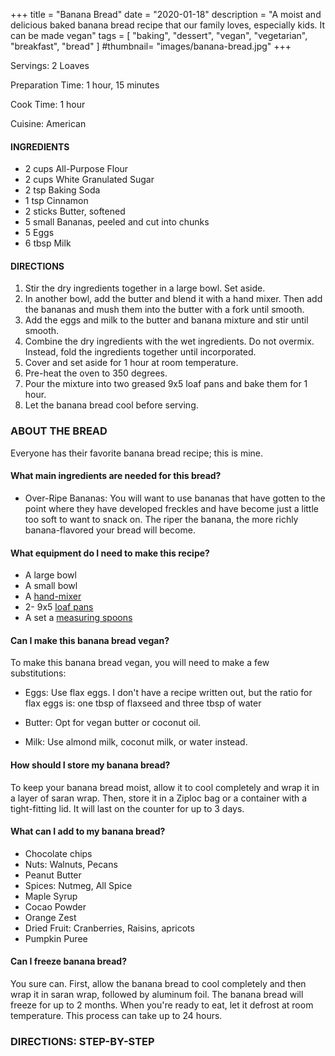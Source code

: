 +++
title = "Banana Bread"
date = "2020-01-18"
description = "A moist and delicious baked banana bread recipe that our family loves, especially kids. It can be made vegan"
tags = [
    "baking",
    "dessert",
    "vegan",
    "vegetarian",
    "breakfast",
    "bread"
]
#thumbnail= "images/banana-bread.jpg"
+++

Servings: 2 Loaves <!--more-->

Preparation Time: 1 hour, 15 minutes 

Cook Time: 1 hour 

Cuisine: American

#### INGREDIENTS

* 2 cups All-Purpose Flour 
* 2 cups White Granulated Sugar
* 2 tsp Baking Soda
* 1 tsp Cinnamon  
* 2 sticks Butter, softened 
* 5 small Bananas, peeled and cut into chunks 
* 5 Eggs 
* 6 tbsp Milk 

#### DIRECTIONS 

1. Stir the dry ingredients together in a large bowl. Set aside. 
2. In another bowl, add the butter and blend it with a hand mixer. Then add the bananas and mush them into the butter with a fork until smooth. 
3. Add the eggs and milk to the butter and banana mixture and stir until smooth. 
4. Combine the dry ingredients with the wet ingredients. Do not overmix. Instead, fold the ingredients together until incorporated.
5. Cover and set aside for 1 hour at room temperature. 
6. Pre-heat the oven to 350 degrees. 
7. Pour the mixture into two greased 9x5 loaf pans and bake them for 1 hour. 
8. Let the banana bread cool before serving. 

### ABOUT THE BREAD 

Everyone has their favorite banana bread recipe; this is mine. 

#### What main ingredients are needed for this bread?

* Over-Ripe Bananas: You will want to use bananas that have gotten to the point where they have developed freckles and have become just a little too soft to want to snack on. The riper the banana, the more richly banana-flavored your bread will become. 

#### What equipment do I need to make this recipe?

* A large bowl
* A small bowl
* A [hand-mixer](https://amzn.to/2OXaeEn) 
* 2- 9x5 [loaf pans](https://amzn.to/3lhGhv0)
* A set a [measuring spoons](https://amzn.to/3qIy2cl)

#### Can I make this banana bread vegan?

To make this banana bread vegan, you will need to make a few substitutions: 

* Eggs: Use flax eggs. I don't have a recipe written out, but the ratio for flax eggs is: one tbsp of flaxseed and three tbsp of water 

* Butter: Opt for vegan butter or coconut oil. 

* Milk: Use almond milk, coconut milk, or water instead. 

#### How should I store my banana bread? 

To keep your banana bread moist, allow it to cool completely and wrap it in a layer of saran wrap. Then, store it in a Ziploc bag or a container with a tight-fitting lid. It will last on the counter for up to 3 days. 

#### What can I add to my banana bread?

* Chocolate chips 
* Nuts: Walnuts, Pecans
* Peanut Butter 
* Spices: Nutmeg, All Spice
* Maple Syrup 
* Cocao Powder
* Orange Zest 
* Dried Fruit: Cranberries, Raisins, apricots
* Pumpkin Puree 

#### Can I freeze banana bread?

You sure can. First, allow the banana bread to cool completely and then wrap it in saran wrap, followed by aluminum foil. The banana bread will freeze for up to 2 months. When you're ready to eat, let it defrost at room temperature. This process can take up to 24 hours. 


### DIRECTIONS: STEP-BY-STEP
